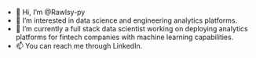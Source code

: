 - 👋 Hi, I’m @Rawlsy-py
- 👀 I’m interested in data science and engineering analytics platforms.
- 🌱 I’m currently a full stack data scientist working on deploying analytics platforms for fintech companies with machine learning capabilities.
- 📫 You can reach me through LinkedIn.

<!---
Rawlsy-py/Rawlsy-py is a ✨ special ✨ repository because its `README.md` (this file) appears on your GitHub profile.
You can click the Preview link to take a look at your changes.
--->
